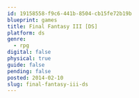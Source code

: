 ```yaml
---
id: 19158558-f9c6-441b-8504-cb15fe72b19b
blueprint: games
title: Final Fantasy III [DS]
platform: ds
genre:
  - rpg
digital: false
physical: true
guide: false
pending: false
posted: 2014-02-10
slug: final-fantasy-iii-ds
---
```

